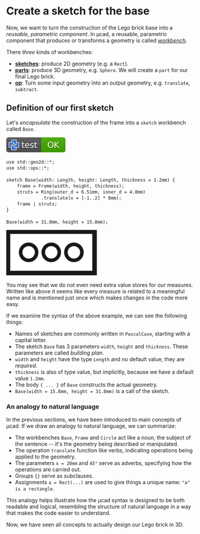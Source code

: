# Create a sketch for the base

Now, we want to turn the construction of the Lego brick base into a *reusable, parametric component*.
In µcad, a reusable, parametric component that produces or transforms a geometry is called 
[*workbench*](../structure/workbench.md).

There *three* kinds of workbenches:

* [**sketches**](../structure/sketch.md): produce 2D geometry (e.g. a `Rect`).
* [**parts**](../structure/part.md): produce 3D geometry, e.g. `Sphere`. We will create a `part` for our final Lego brick.
* [**op**](../structure/op.md): Turn some input geometry into an output geometry, e.g. `translate`, `subtract`.

## Definition of our first sketch

Let's *encapsulate* the construction of the frame into a `sketch` workbench called `Base`.

[![test](.test/base.svg)](.test/base.log)

```µcad,base
use std::geo2d::*;
use std::ops::*;

sketch Base(width: Length, height: Length, thickness = 1.2mm) {
    frame = Frame(width, height, thickness);
    struts = Ring(outer_d = 6.51mm, inner_d = 4.8mm)
             .translate(x = [-1..2] * 8mm);
    frame | struts;
}

Base(width = 31.8mm, height = 15.8mm);
```

![Picture](.test/base-out.svg)

You may see that we do not even need extra value stores for our measures.
Written like above it seems like every measure is related to a meaningful name
and is mentioned just once which makes changes in the code more easy.

If we examine the syntax of the above example, we can see the following things:

* Names of sketches are commonly written in `PascalCase`, starting with a capital letter.
* The sketch `Base` has 3 parameters `width`, `height` and `thickness`. These parameters are called *building plan*.
* `width` and `height` have the type `Length` and no default value, they are *required*.
* `thickness` is also of type value, but implicitly, because we have a default value `1.2mm`.
* The body `{ ... }` of `Base` constructs the actual geometry.
* `Base(width = 15.8mm, height = 31.8mm)` is a call of the sketch.

### An analogy to natural language

In the previous sections, we have been introduced to main concepts of µcad.
If we draw an analogy to natural language, we can summarize:

* The workbenches `Base`, `Frame` and `Circle` act like a noun, the subject of the sentence -- it's the geometry being described or manipulated.
* The operation `translate` function like verbs, indicating operations being applied to the geometry.
* The parameters `x = 20mm` and `45°` serve as adverbs, specifying how the operations are carried out.
* Groups `{}` serve as subclauses.
* Assignments `a = Rect(...)` are used to give things a unique name: `"a" is a rectangle`.

This analogy helps illustrate how the µcad syntax is designed to be both readable and logical, resembling the structure of natural language in a way that makes the code easier to understand.

Now, we have seen all concepts to actually design our Lego brick in 3D.
